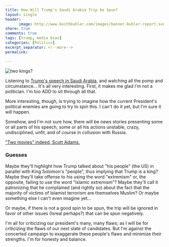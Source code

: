 ```yaml
---
title: How Will Trump's Saudi Arabia Trip be Spun?
layout: single
header:
      image: http://www.keithbuhler.com/images/banner-buhler-report.svg
share: true
comments: true
tags: [trump, media bias]
categories: [Politics]
excerpt_separator: <!--more-->
permalink: 

---
```


![two kings?](https://pixel.nymag.com/imgs/daily/intelligencer/2017/05/20/trump-saudi-arabia/trump-saudi-arabia-03.w600.h315.2x.jpg)

Listening to [Trump's speech in Saudi Arabia](http://thehill.com/blogs/pundits-blog/the-administration/334454-full-speech-president-donald-trump-address-in-saudi), and watching all the pomp and circumstance... It's all very interesting. First, it makes me glad I'm not a politician. I'm too ADD to sit through all that.

More interesting, though, is trying to imagine how the current President's political enemies are going to try to spin this. I can't do it yet, but I'm sure it will happen. 

<!--more-->

Somehow, and I'm not sure how, there will be news stories presenting some or all parts of his speech, some or all his actions unstable, crazy, undisciplined, unfit, and of course in collusion with Russia. 

["Two movies" indeed, Scott Adams.](http://blog.dilbert.com/post/157149611381/good-example-of-our-two-movie-reality) 

### Guesses

Maybe they'll highlight how Trump talked about "his people" (the US) in parallel with King Solomon's "people", thus implying that Trump is a king? Maybe they'll take offense to his using the word "extremism" or, the opposite, failing to use the word "Islamic extremism"? Maybe they'll call it patronizing that he complained (and rightly so) about the fact that the majority of victims of Islamist terrorism are themselves Muslim? Or maybe something else I can't even imagine yet... 

Or maybe, if there is not a good spin to be spun, the trip will be ignored in favor of other issues (Isreal perhaps?) that can be spun negatively.

I'm all for criticizing our president's many, many flaws; as I will be for criticizing the flaws of our next slate of candidates. But I'm against the concerted campaign to exaggerate these people's flaws and minimize their strengths. I'm for honesty and balance. 